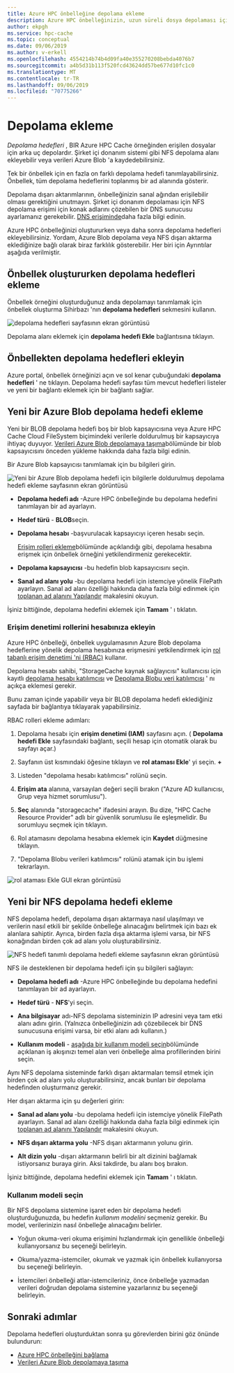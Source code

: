 ```yaml
---
title: Azure HPC önbelleğine depolama ekleme
description: Azure HPC önbelleğinizin, uzun süreli dosya depolaması için şirket içi NFS sisteminizi veya Azure Blob kapsayıcılarını kullanabilmesi için depolama hedeflerini tanımlama
author: ekpgh
ms.service: hpc-cache
ms.topic: conceptual
ms.date: 09/06/2019
ms.author: v-erkell
ms.openlocfilehash: 4554214b74b4d09fa40e355270208bebda4076b7
ms.sourcegitcommit: a4b5d31b113f520fcd43624dd57be677d10fc1c0
ms.translationtype: MT
ms.contentlocale: tr-TR
ms.lasthandoff: 09/06/2019
ms.locfileid: "70775266"
---
```

# <a name="add-storage"></a>Depolama ekleme

*Depolama hedefleri* , BIR Azure HPC Cache örneğinden erişilen dosyalar için arka uç depolardır. Şirket içi donanım sistemi gibi NFS depolama alanı ekleyebilir veya verileri Azure Blob 'a kaydedebilirsiniz.

Tek bir önbellek için en fazla on farklı depolama hedefi tanımlayabilirsiniz. Önbellek, tüm depolama hedeflerini toplanmış bir ad alanında gösterir.

Depolama dışarı aktarımlarının, önbelleğinizin sanal ağından erişilebilir olması gerektiğini unutmayın. Şirket içi donanım depolaması için NFS depolama erişimi için konak adlarını çözebilen bir DNS sunucusu ayarlamanız gerekebilir. [DNS erişiminde](hpc-cache-prereqs.md#dns-access)daha fazla bilgi edinin.

Azure HPC önbelleğinizi oluştururken veya daha sonra depolama hedefleri ekleyebilirsiniz. Yordam, Azure Blob depolama veya NFS dışarı aktarma eklediğinize bağlı olarak biraz farklılık gösterebilir. Her biri için Ayrıntılar aşağıda verilmiştir.

## <a name="add-storage-targets-while-creating-the-cache"></a>Önbellek oluştururken depolama hedefleri ekleme

Önbellek örneğini oluşturduğunuz anda depolamayı tanımlamak için önbellek oluşturma Sihirbazı 'nın **depolama hedefleri** sekmesini kullanın.

![depolama hedefleri sayfasının ekran görüntüsü](media/create-targets.png)

Depolama alanı eklemek için **depolama hedefi Ekle** bağlantısına tıklayın.

## <a name="add-storage-targets-from-the-cache"></a>Önbellekten depolama hedefleri ekleyin

Azure portal, önbellek örneğinizi açın ve sol kenar çubuğundaki **depolama hedefleri** ' ne tıklayın. Depolama hedefi sayfası tüm mevcut hedefleri listeler ve yeni bir bağlantı eklemek için bir bağlantı sağlar.

## <a name="add-a-new-azure-blob-storage-target"></a>Yeni bir Azure Blob depolama hedefi ekleme

Yeni bir BLOB depolama hedefi boş bir blob kapsayıcısına veya Azure HPC Cache Cloud FileSystem biçimindeki verilerle doldurulmuş bir kapsayıcıya ihtiyaç duyuyor. [Verileri Azure Blob depolamaya taşıma](hpc-cache-ingest.md)bölümünde bir blob kapsayıcısını önceden yükleme hakkında daha fazla bilgi edinin.

Bir Azure Blob kapsayıcısı tanımlamak için bu bilgileri girin.

![Yeni bir Azure Blob depolama hedefi için bilgilerle doldurulmuş depolama hedefi ekleme sayfasının ekran görüntüsü](media/hpc-cache-add-blob.png)

* **Depolama hedefi adı** -Azure HPC önbelleğinde bu depolama hedefini tanımlayan bir ad ayarlayın.
* **Hedef türü** - **BLOB**seçin.
* **Depolama hesabı** -başvurulacak kapsayıcıyı içeren hesabı seçin.

  [Erişim rolleri ekleme](#add-the-access-control-roles-to-your-account)bölümünde açıklandığı gibi, depolama hesabına erişmek için önbellek örneğini yetkilendirmeniz gerekecektir.
* **Depolama kapsayıcısı** -bu hedefin blob kapsayıcısını seçin.

* **Sanal ad alanı yolu** -bu depolama hedefi için istemciye yönelik FilePath ayarlayın. Sanal ad alanı özelliği hakkında daha fazla bilgi edinmek için [toplanan ad alanını Yapılandır](hpc-cache-namespace.md) makalesini okuyun.

<!--  The namespace path value must end with a slash (``/``) and should not start with one.  -->

İşiniz bittiğinde, depolama hedefini eklemek için **Tamam** ' ı tıklatın.

### <a name="add-the-access-control-roles-to-your-account"></a>Erişim denetimi rollerini hesabınıza ekleyin

Azure HPC önbelleği, önbellek uygulamasının Azure Blob depolama hedeflerine yönelik depolama hesabınıza erişmesini yetkilendirmek için [rol tabanlı erişim denetimi 'ni (RBAC)](https://docs.microsoft.com/azure/role-based-access-control/index) kullanır.

Depolama hesabı sahibi, "StorageCache kaynak sağlayıcısı" kullanıcısı için kayıtlı [depolama hesabı katılımcısı](https://docs.microsoft.com/azure/role-based-access-control/built-in-roles#storage-account-contributor) ve [Depolama Blobu veri katılımcısı](https://docs.microsoft.com/azure/role-based-access-control/built-in-roles#storage-blob-data-contributor) ' nı açıkça eklemesi gerekir.

Bunu zaman içinde yapabilir veya bir BLOB depolama hedefi eklediğiniz sayfada bir bağlantıya tıklayarak yapabilirsiniz.

RBAC rolleri ekleme adımları:

1. Depolama hesabı için **erişim denetimi (IAM)** sayfasını açın. ( **Depolama hedefi Ekle** sayfasındaki bağlantı, seçili hesap için otomatik olarak bu sayfayı açar.)

1. Sayfanın üst kısmındaki öğesine tıklayın ve **rol ataması Ekle**' yi seçin. **+**

1. Listeden "depolama hesabı katılımcısı" rolünü seçin.

1. **Erişim ata** alanına, varsayılan değeri seçili bırakın ("Azure AD kullanıcısı, Grup veya hizmet sorumlusu").  

1. **Seç** alanında "storagecache" ifadesini arayın.  Bu dize, "HPC Cache Resource Provider" adlı bir güvenlik sorumlusu ile eşleşmelidir. Bu sorumluyu seçmek için tıklayın.

1. Rol atamasını depolama hesabına eklemek için **Kaydet** düğmesine tıklayın.

1. "Depolama Blobu verileri katılımcısı" rolünü atamak için bu işlemi tekrarlayın.  

![rol ataması Ekle GUI ekran görüntüsü](media/hpc-cache-add-role.png)

## <a name="add-a-new-nfs-storage-target"></a>Yeni bir NFS depolama hedefi ekleme

NFS depolama hedefi, depolama dışarı aktarmaya nasıl ulaşılmayı ve verilerin nasıl etkili bir şekilde önbelleğe alınacağını belirtmek için bazı ek alanlara sahiptir. Ayrıca, birden fazla dışa aktarma işlemi varsa, bir NFS konağından birden çok ad alanı yolu oluşturabilirsiniz.

![NFS hedefi tanımlı depolama hedefi ekleme sayfasının ekran görüntüsü](media/hpc-cache-add-nfs-target.png)

NFS ile desteklenen bir depolama hedefi için şu bilgileri sağlayın:

* **Depolama hedefi adı** -Azure HPC önbelleğinde bu depolama hedefini tanımlayan bir ad ayarlayın.

* **Hedef türü** - **NFS**'yi seçin.

* **Ana bilgisayar** adı-NFS depolama sisteminizin IP adresini veya tam etki alanı adını girin. (Yalnızca önbelleğinizin adı çözebilecek bir DNS sunucusuna erişimi varsa, bir etki alanı adı kullanın.)

* **Kullanım modeli** - [aşağıda bir kullanım modeli seçin](#choose-a-usage-model)bölümünde açıklanan iş akışınızı temel alan veri önbelleğe alma profillerinden birini seçin.

Aynı NFS depolama sisteminde farklı dışarı aktarmaları temsil etmek için birden çok ad alanı yolu oluşturabilirsiniz, ancak bunları bir depolama hedefinden oluşturmanız gerekir.

Her dışarı aktarma için şu değerleri girin:

* **Sanal ad alanı yolu** -bu depolama hedefi için istemciye yönelik FilePath ayarlayın. Sanal ad alanı özelliği hakkında daha fazla bilgi edinmek için [toplanan ad alanını Yapılandır](hpc-cache-namespace.md) makalesini okuyun.

<!--  The virtual path should start with a slash ``/``. -->

* **NFS dışarı aktarma yolu** -NFS dışarı aktarmanın yolunu girin.

* **Alt dizin yolu** -dışarı aktarmanın belirli bir alt dizinini bağlamak istiyorsanız buraya girin. Aksi takdirde, bu alanı boş bırakın. 

İşiniz bittiğinde, depolama hedefini eklemek için **Tamam** ' ı tıklatın.

### <a name="choose-a-usage-model"></a>Kullanım modeli seçin 
<!-- link in GUI to this heading -->

Bir NFS depolama sistemine işaret eden bir depolama hedefi oluşturduğunuzda, bu hedefin *kullanım modelini* seçmeniz gerekir. Bu model, verilerinizin nasıl önbelleğe alınacağını belirler.

* Yoğun okuma-veri okuma erişimini hızlandırmak için genellikle önbelleği kullanıyorsanız bu seçeneği belirleyin. 

* Okuma/yazma-istemciler, okumak ve yazmak için önbellek kullanıyorsa bu seçeneği belirleyin.

* İstemcileri önbelleği atlar-istemcileriniz, önce önbelleğe yazmadan verileri doğrudan depolama sistemine yazarlarınız bu seçeneği belirleyin.

## <a name="next-steps"></a>Sonraki adımlar

Depolama hedefleri oluşturduktan sonra şu görevlerden birini göz önünde bulundurun:

* [Azure HPC önbelleğini bağlama](hpc-cache-mount.md)
* [Verileri Azure Blob depolamaya taşıma](hpc-cache-ingest.md)